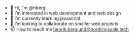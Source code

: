 - 👋 Hi, I’m @hbergl
- 👀 I’m interested in web development and web design
- 🌱 I’m currently learning javascript
- 💞️ I’m looking to collaborate on smaller web projects
- 📫 How to reach me henrik.berglund@nordicvisuals.tech

<!---
hbergl/hbergl is a ✨ special ✨ repository because its `README.md` (this file) appears on your GitHub profile.
You can click the Preview link to take a look at your changes.
--->
